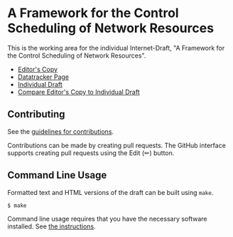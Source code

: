 # A Framework for the Control Scheduling of Network Resources

This is the working area for the individual Internet-Draft, "A Framework for the Control Scheduling of Network Resources".

* [Editor's Copy](https://QiufangMa.github.io/control-schedule-framework/#go.draft-wqk-opsawg-control-schedule-framework.html)
* [Datatracker Page](https://datatracker.ietf.org/doc/draft-wqk-opsawg-control-schedule-framework)
* [Individual Draft](https://datatracker.ietf.org/doc/html/draft-wqk-opsawg-control-schedule-framework)
* [Compare Editor's Copy to Individual Draft](https://QiufangMa.github.io/control-schedule-framework/#go.draft-wqk-opsawg-control-schedule-framework.diff)


## Contributing

See the
[guidelines for contributions](https://github.com/QiufangMa/control-schedule-framework/blob/main/CONTRIBUTING.md).

Contributions can be made by creating pull requests.
The GitHub interface supports creating pull requests using the Edit (✏) button.


## Command Line Usage

Formatted text and HTML versions of the draft can be built using `make`.

```sh
$ make
```

Command line usage requires that you have the necessary software installed.  See
[the instructions](https://github.com/martinthomson/i-d-template/blob/main/doc/SETUP.md).

